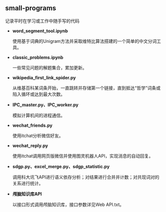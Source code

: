 ## small-programs

记录平时在学习或工作中随手写的代码

* **word_segment_tool.ipynb**

    使用基于词典的Unigram方法并采取维特比算法搭建的一个简单的中文分词工具。

* **classic_problems.ipynb**

    一些常见问题的解题集合，累加更新。

* **wikipedia_first_link_spider.py**

    从维基百科某词条开始，一直跳转并存储第一个链接，直到抵达“哲学”词条或陷入循环或达到最大次数。

* **IPC_master.py、IPC_worker.py**

    模拟计算机间的进程通信。

* **wechat_friends.py**

    使用itchat分析微信好友。

* **wechat_reply.py**

    使用itchat调用网页版微信并使用图灵机器人API，实现消息的自动回复。

* **sdgp.py、excel_merge.py、sdgp_statistic.py**

    调用科大讯飞API进行语义依存分析；对结果进行合并并计数；对共现词对的关系进行统计。

* **颅脑知识库API**

    以接口形式调用颅脑知识库，接口参数详见Web API.txt。





